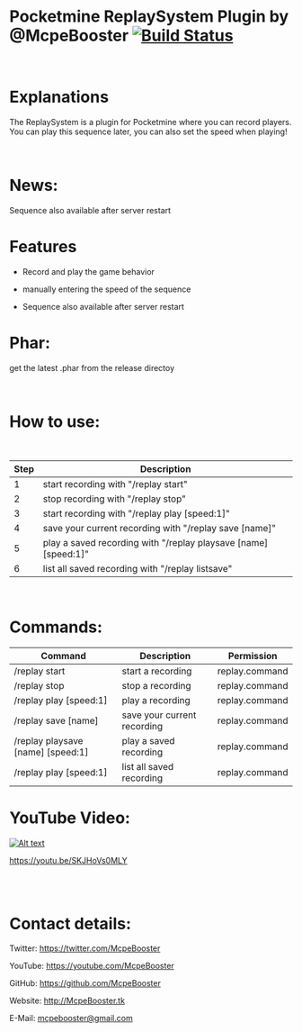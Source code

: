 # Pocketmine ReplaySystem Plugin by @McpeBooster  [![Build Status](https://travis-ci.org/McpeBooster/ReplaySystem-McpeBooster.svg?branch=master)](https://travis-ci.org/McpeBooster/ReplaySystem-McpeBooster)



<br>

# Explanations

The ReplaySystem is a plugin for Pocketmine where you can record players. You can play this sequence later, you can also set the speed when playing!

<br>

# News:

Sequence also available after server restart

# Features

 - Record and play the game behavior
 
 - manually entering the speed of the sequence
 
 - Sequence also available after server restart

# Phar:

get the latest .phar from the release directoy

<br>

# How to use:

<br>

| Step | Description |
| --- | --- |
| 1 | start recording with "/replay start" |
| 2 | stop recording with "/replay stop" |
| 3 | start recording with "/replay play [speed:1]" |
| 4 | save your current recording with "/replay save [name]" |
| 5 | play a saved recording with "/replay playsave [name] [speed:1]" |
| 6 | list all saved recording with "/replay listsave" |

<br>

# Commands:

| Command | Description | Permission |
| --- | --- | --- |
| /replay start | start a recording | replay.command |
| /replay stop | stop a recording | replay.command |
| /replay play [speed:1] | play a recording | replay.command |
| /replay save [name] | save your current recording | replay.command |
| /replay playsave [name] [speed:1] | play a saved recording | replay.command |
| /replay play [speed:1] | list all saved recording | replay.command |





# YouTube Video:

[![Alt text](https://img.youtube.com/vi/SKJHoVs0MLY/0.jpg)](https://www.youtube.com/watch?v=SKJHoVs0MLY)

https://youtu.be/SKJHoVs0MLY

<br>

<br>

# Contact details:

Twitter: https://twitter.com/McpeBooster

YouTube: https://youtube.com/McpeBooster

GitHub: https://github.com/McpeBooster

Website: http://McpeBooster.tk

E-Mail: mcpebooster@gmail.com
